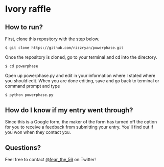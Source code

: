 # Ivory raffle
## How to run?
First, clone this repository with the step below.
```sh
$ git clone https://github.com/rizzryan/powerphase.git
```
Once the repository is cloned, go to your terminal and cd into the directory.
```sh
$ cd powerphase
```
Open up powerphase.py and edit in your information where I stated where you should edit. When you are done editing, save and go back to terminal or command prompt and type
```sh
$ python powerphase.py
```
## How do I know if my entry went through?
Since this is a Google form, the maker of the form has turned off the option for you to receive a feedback from submitting your entry. You'll find out if you won when they contact you.
## Questions?
Feel free to contact <a href =https://www.twitter.com/wattyhelp>@fear_the_56</a> on Twitter!
